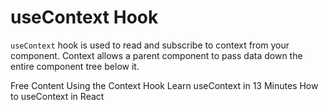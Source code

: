 # useContext Hook

`useContext` hook is used to read and subscribe to context from your component. Context allows a parent component to pass data down the entire component tree below it.

<ResourceGroupTitle>Free Content</ResourceGroupTitle>
<BadgeLink colorScheme='blue' badgeText='Official Docs' href='https://beta.reactjs.org/apis/react/useContext'>Using the Context Hook</BadgeLink>
<BadgeLink badgeText='Watch' href='https://www.youtube.com/watch?v=5LrDIWkK_Bc'>Learn useContext in 13 Minutes</BadgeLink>
<BadgeLink colorScheme='yellow' badgeText='Read' href='https://www.robinwieruch.de/react-usecontext-hook'>How to useContext in React</BadgeLink>
